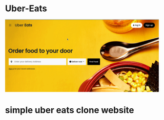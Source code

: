 # Uber-Eats

<img src="https://github.com/ramo-dev/Uber-Eats/blob/main/UberEats.png?raw=true">

# simple uber eats clone website
